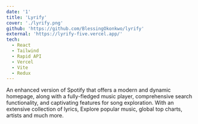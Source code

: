 ```yaml
---
date: '1'
title: 'Lyrify'
cover: './lyrify.png'
github: 'https://github.com/BlessingOkonkwo/lyrify'
external: 'https://lyrify-five.vercel.app/'
tech:
  - React
  - Tailwind
  - Rapid API
  - Vercel
  - Vite
  - Redux
---
```


An enhanced version of Spotify that offers a modern and dynamic homepage, along with a fully-fledged music player, comprehensive search functionality, and captivating features for song exploration. With an extensive collection of lyrics, Explore popular music, global top charts, artists and much more.
